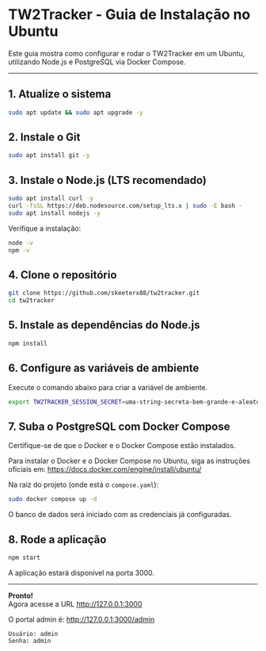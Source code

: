 # TW2Tracker - Guia de Instalação no Ubuntu

Este guia mostra como configurar e rodar o TW2Tracker em um Ubuntu, utilizando Node.js e PostgreSQL via Docker Compose.

---

## 1. Atualize o sistema

```sh
sudo apt update && sudo apt upgrade -y
```

## 2. Instale o Git

```sh
sudo apt install git -y
```

## 3. Instale o Node.js (LTS recomendado)

```sh
sudo apt install curl -y
curl -fsSL https://deb.nodesource.com/setup_lts.x | sudo -E bash -
sudo apt install nodejs -y
```

Verifique a instalação:
```sh
node -v
npm -v
```

## 4. Clone o repositório

```sh
git clone https://github.com/skeeterx88/tw2tracker.git
cd tw2tracker
```

## 5. Instale as dependências do Node.js

```sh
npm install
```

## 6. Configure as variáveis de ambiente

Execute o comando abaixo para criar a variável de ambiente.

```sh
export TW2TRACKER_SESSION_SECRET=uma-string-secreta-bem-grande-e-aleatoria
```

## 7. Suba o PostgreSQL com Docker Compose

Certifique-se de que o Docker e o Docker Compose estão instalados.  

Para instalar o Docker e o Docker Compose no Ubuntu, siga as instruções oficiais em:
https://docs.docker.com/engine/install/ubuntu/

Na raiz do projeto (onde está o `compose.yaml`):

```sh
sudo docker compose up -d
```

O banco de dados será iniciado com as credenciais já configuradas.

## 8. Rode a aplicação

```sh
npm start
```

A aplicação estará disponível na porta 3000.

---

**Pronto!**  
Agora acesse a URL http://127.0.0.1:3000

O portal admin é: http://127.0.0.1:3000/admin
```
Usuário: admin
Senha: admin
```
